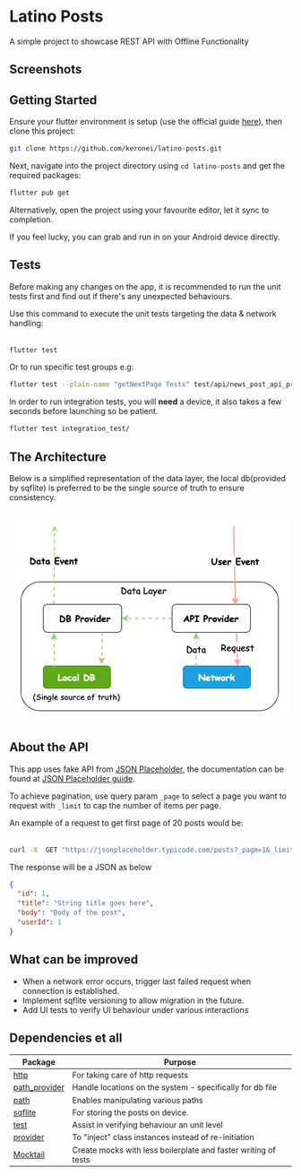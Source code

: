 # Latino Posts

A simple project to showcase REST API with Offline Functionality

## Screenshots

## Getting Started

Ensure your flutter environment is setup (use the official guide [here](https://docs.flutter.dev/get-started/install/macos/mobile-android)), then clone this project:
```bash
git clone https://github.com/keronei/latino-posts.git
```
Next, navigate into the project directory using `cd latino-posts` and get the required packages:

```bash
flutter pub get
```

Alternatively, open the project using your favourite editor, let it sync to completion. 

If you feel lucky, you can grab <this APK> and run in on your Android device directly.

## Tests
Before making any changes on the app, it is recommended to run the unit tests first and find out if there's any unexpected behaviours.

Use this command to execute the unit tests targeting the data & network handling:

```bash

flutter test 

```

Or to run specific test groups e.g:

```bash
flutter test --plain-name "getNextPage Tests" test/api/news_post_api_provider_test.dart

```

In order to run integration tests, you will **need** a device, it also takes a few seconds before launching so be patient.

```bash
flutter test integration_test/

```

## The Architecture
Below is a simplified representation of the data layer, the local db(provided by sqflite) is
preferred to be the single source of truth to ensure consistency.

<img src="files/data-layer-design.png" alt="Simple representation of data layer" width="501" height="379">

## About the API
This app uses fake API from [JSON Placeholder](https://jsonplaceholder.typicode.com), the documentation can be found at [JSON Placeholder guide](https://jsonplaceholder.typicode.com/guide).

To achieve pagination, use query param `_page` to select a page you want to request with `_limit` to cap the number of items per page.

An example of a request to get first page of 20 posts would be:

```bash

curl -X  GET "https://jsonplaceholder.typicode.com/posts?_page=1&_limit=20"

```

The response will be a JSON as below

```json
{
  "id": 1,
  "title": "String title goes here",
  "body": "Body of the post",
  "userId": 1
}
```

## What can be improved
- When a network error occurs, trigger last failed request when connection is established.
- Implement sqflite versioning to allow migration in the future. 
- Add UI tests to verify UI behaviour under various interactions

## Dependencies et all

| Package                                                  | Purpose                                                   |       
|----------------------------------------------------------|-----------------------------------------------------------|
| [http](https://pub.dev/packages/http)                    | For taking care of http requests                          |        
| [path_provider](https://pub.dev/packages/path_provider)  | Handle locations on the system - specifically for db file |
| [path](https://pub.dev/packages/path)                    | Enables manipulating various paths                        |
| [sqflite](https://pub.dev/packages/sqflite)              | For storing the posts on device.                          |
| [test](https://pub.dev/packages/test)                    | Assist in verifying behaviour an unit level               |
| [provider](https://pub.dev/packages/provider)            | To "inject" class instances instead of re-initiation      |
| [Mocktail](https://pub.dev/packages/mocktail)            | Create mocks with less boilerplate and faster writing of tests |